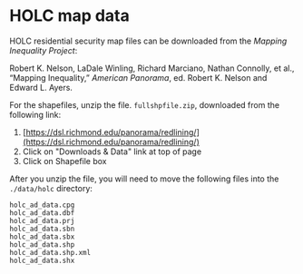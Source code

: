 # HOLC map data

HOLC residential security map files can be downloaded from the
_Mapping Inequality Project_:

Robert K. Nelson, LaDale Winling, Richard Marciano, Nathan Connolly,
et al., “Mapping Inequality,” _American Panorama_, ed. Robert K. Nelson
and Edward L. Ayers.

For the shapefiles, unzip the file. `fullshpfile.zip`, downloaded from
the following link:

1. [https://dsl.richmond.edu/panorama/redlining/](https://dsl.richmond.edu/panorama/redlining/)
1. Click on "Downloads & Data" link at top of page
1. Click on Shapefile box

After you unzip the file, you will need to move the following files
into the `./data/holc` directory:

```
holc_ad_data.cpg
holc_ad_data.dbf
holc_ad_data.prj
holc_ad_data.sbn
holc_ad_data.sbx
holc_ad_data.shp
holc_ad_data.shp.xml
holc_ad_data.shx
```

